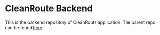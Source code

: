 # CleanRoute Backend 
This is the backend repository of CleanRoute application. The parent repo can be found [here](https://github.com/sadityakumar9211/clean-route).
